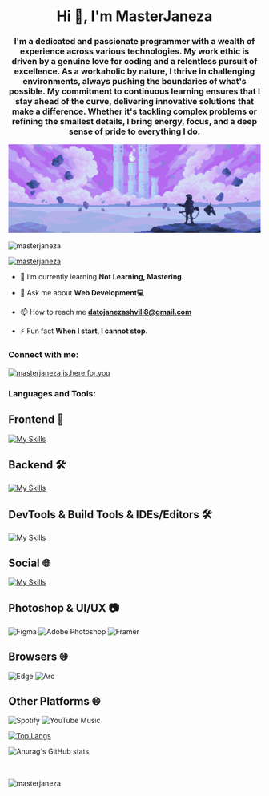 <h1 align="center">Hi 👋, I'm MasterJaneza</h1>
<h3 align="center">I'm a dedicated and passionate programmer with a wealth of experience across various technologies. My work ethic is driven by a genuine love for coding and a relentless pursuit of excellence. As a workaholic by nature, I thrive in challenging environments, always pushing the boundaries of what's possible. My commitment to continuous learning ensures that I stay ahead of the curve, delivering innovative solutions that make a difference. Whether it's tackling complex problems or refining the smallest details, I bring energy, focus, and a deep sense of pride to everything I do.</h3>

<img src="https://raw.githubusercontent.com/adamgiebl/adamgiebl/master/pixel.gif" width="1100">

<p align="left"> <img src="https://komarev.com/ghpvc/?username=masterjaneza&label=Profile%20views&color=0e75b6&style=flat" alt="masterjaneza" /> </p>

<p align="left"> <a href="https://github.com/ryo-ma/github-profile-trophy"><img src="https://github-profile-trophy.vercel.app/?username=masterjaneza" alt="masterjaneza" /></a> </p>

- 🌱 I’m currently learning **Not Learning, Mastering.**

- 💬 Ask me about **Web Development💻**

- 📫 How to reach me **datojanezashvili8@gmail.com**

- ⚡ Fun fact **When I start, I cannot stop.**

<h3 align="left">Connect with me:</h3>
<p align="left">
<a href="https://instagram.com/masterjaneza.is.here.for.you" target="blank"><img align="center" src="https://raw.githubusercontent.com/rahuldkjain/github-profile-readme-generator/master/src/images/icons/Social/instagram.svg" alt="masterjaneza.is.here.for.you" height="30" width="40" /></a>
</p>

<h3 align="left">Languages and Tools:</h3>

## Frontend 🎨 

[![My Skills](https://skillicons.dev/icons?i=html,css,js,react,tailwind,bootstrap,threejs,ts,jquery,svg)](https://skillicons.dev)  


## Backend 🛠️

[![My Skills](https://skillicons.dev/icons?i=nodejs,express,py,mongodb,mysql)](https://skillicons.dev)


## DevTools & Build Tools & IDEs/Editors 🛠️

[![My Skills](https://skillicons.dev/icons?i=vscode,powershell,vite,replit,npm,babel,netlify,vercel,windows)](https://skillicons.dev)


## Social 🌐

[![My Skills](https://skillicons.dev/icons?i=stackoverflow,git,github,gitlab,discord,gmail,instagram,twitter)](https://skillicons.dev)


## Photoshop & UI/UX 📷

![Figma](https://img.shields.io/badge/figma-%23F24E1E.svg?style=for-the-badge&logo=figma&logoColor=white) ![Adobe Photoshop](https://img.shields.io/badge/adobe%20photoshop-%2331A8FF.svg?style=for-the-badge&logo=adobe%20photoshop&logoColor=white) ![Framer](https://img.shields.io/badge/Framer-black?style=for-the-badge&logo=framer&logoColor=blue)

## Browsers 🌐

![Edge](https://img.shields.io/badge/Edge-0078D7?style=for-the-badge&logo=Microsoft-edge&logoColor=white) ![Arc](https://img.shields.io/badge/Arc-000000?style=for-the-badge&logo=arc&logoColor=white)

## Other Platforms 🌐

![Spotify](https://img.shields.io/badge/Spotify-1ED760?style=for-the-badge&logo=spotify&logoColor=white) ![YouTube Music](https://img.shields.io/badge/YouTube_Music-FF0000?style=for-the-badge&logo=youtube-music&logoColor=white)





[![Top Langs](https://github-readme-stats.vercel.app/api/top-langs/?username=masterjaneza&layout=donut)](https://github.com/masterjaneza/github-readme-stats)

![Anurag's GitHub stats](https://github-readme-stats.vercel.app/api?username=masterjaneza&show_icons=true&theme=cobalt)

<br />

<p><img align="center" src="https://github-readme-streak-stats.herokuapp.com/?user=masterjaneza&" alt="masterjaneza" /></p>
